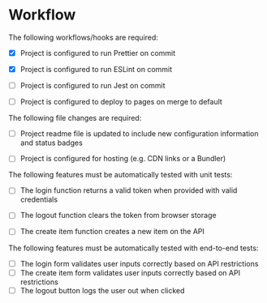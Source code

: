 # Workflow

The following workflows/hooks are required:

- [x] Project is configured to run Prettier on commit
- [x] Project is configured to run ESLint on commit
- [ ] Project is configured to run Jest on commit
- [ ] Project is configured to deploy to pages on merge to default


The following file changes are required:

- [ ] Project readme file is updated to include new configuration information and status badges
- [ ] Project is configured for hosting (e.g. CDN links or a Bundler)


The following features must be automatically tested with unit tests:

- [ ] The login function returns a valid token when provided with valid credentials
- [ ] The logout function clears the token from browser storage
- [ ] The create item function creates a new item on the API


The following features must be automatically tested with end-to-end tests:

- [ ] The login form validates user inputs correctly based on API restrictions
- [ ] The create item form validates user inputs correctly based on API restrictions
- [ ] The logout button logs the user out when clicked
